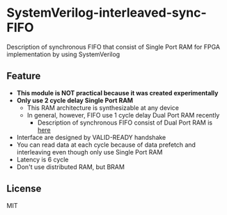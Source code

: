 # SystemVerilog-interleaved-sync-FIFO
Description of synchronous FIFO that consist of Single Port RAM for FPGA implementation by using SystemVerilog

## Feature
- **This module is NOT practical because it was created experimentally**
- **Only use 2 cycle delay Single Port RAM**
    - This RAM architecture is synthesizable at any device
    - In general, however, FIFO use 1 cycle delay Dual Port RAM recently
        - Description of synchronous FIFO consist of Dual Port RAM is [here](https://github.com/kyk0910/SystemVerilog-sync-FIFO)
- Interface are designed by VALID-READY handshake
- You can read data at each cycle because of data prefetch and interleaving even though only use Single Port RAM
- Latency is 6 cycle
- Don't use distributed RAM, but BRAM

## License
MIT
